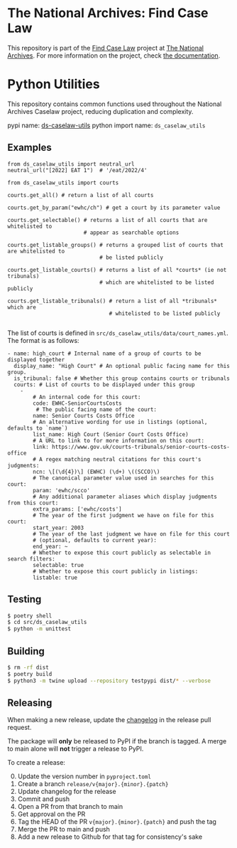 # The National Archives: Find Case Law

This repository is part of the [Find Case Law](https://caselaw.nationalarchives.gov.uk/) project at [The National Archives](https://www.nationalarchives.gov.uk/). For more information on the project, check [the documentation](https://github.com/nationalarchives/ds-find-caselaw-docs).

# Python Utilities

This repository contains common functions used throughout the National Archives Caselaw project, reducing duplication and complexity.

pypi name: [ds-caselaw-utils](https://pypi.org/project/ds-caselaw-utils)
python import name: `ds_caselaw_utils`

## Examples

```
from ds_caselaw_utils import neutral_url
neutral_url("[2022] EAT 1")  # '/eat/2022/4'

from ds_caselaw_utils import courts

courts.get_all() # return a list of all courts

courts.get_by_param("ewhc/ch") # get a court by its parameter value

courts.get_selectable() # returns a list of all courts that are whitelisted to
                        # appear as searchable options

courts.get_listable_groups() # returns a grouped list of courts that are whitelisted to
                             # be listed publicly

courts.get_listable_courts() # returns a list of all *courts* (ie not tribunals)
                             # which are whitelisted to be listed publicly

courts.get_listable_tribunals() # return a list of all *tribunals*  which are
                                # whitelisted to be listed publicly


```

The list of courts is defined in `src/ds_caselaw_utils/data/court_names.yml`. The format is as follows:

```
- name: high_court # Internal name of a group of courts to be displayed together
  display_name: "High Court" # An optional public facing name for this group.
  is_tribunal: false # Whether this group contains courts or tribunals
  courts: # List of courts to be displayed under this group
    -
        # An internal code for this court:
        code: EWHC-SeniorCourtsCosts
         # The public facing name of the court:
        name: Senior Courts Costs Office
        # An alternative wording for use in listings (optional, defaults to `name`)
        list_name: High Court (Senior Court Costs Office)
        # A URL to link to for more information on this court:
        link: https://www.gov.uk/courts-tribunals/senior-courts-costs-office
        # A regex matching neutral citations for this court's judgments:
        ncn: \[(\d{4})\] (EWHC) (\d+) \((SCCO)\)
        # The canonical parameter value used in searches for this court:
        param: 'ewhc/scco'
        # Any additional parameter aliases which display judgments from this court:
        extra_params: ['ewhc/costs']
        # The year of the first judgment we have on file for this court:
        start_year: 2003
        # The year of the last judgment we have on file for this court
        # (optional, defaults to current year):
        end_year: ~
        # Whether to expose this court publicly as selectable in search filters:
        selectable: true
        # Whether to expose this court publicly in listings:
        listable: true
```

## Testing

```bash
$ poetry shell
$ cd src/ds_caselaw_utils
$ python -m unittest
```

## Building

```bash
$ rm -rf dist
$ poetry build
$ python3 -m twine upload --repository testpypi dist/* --verbose
```

## Releasing

When making a new release, update the [changelog](CHANGELOG.md) in the release
pull request.

The package will **only** be released to PyPI if the branch is tagged. A merge
to main alone will **not** trigger a release to PyPI.

To create a release:

0. Update the version number in `pyproject.toml`
1. Create a branch `release/v{major}.{minor}.{patch}`
2. Update changelog for the release
3. Commit and push
4. Open a PR from that branch to main
5. Get approval on the PR
6. Tag the HEAD of the PR `v{major}.{minor}.{patch}` and push the tag
7. Merge the PR to main and push
8. Add a new release to Github for that tag for consistency's sake
